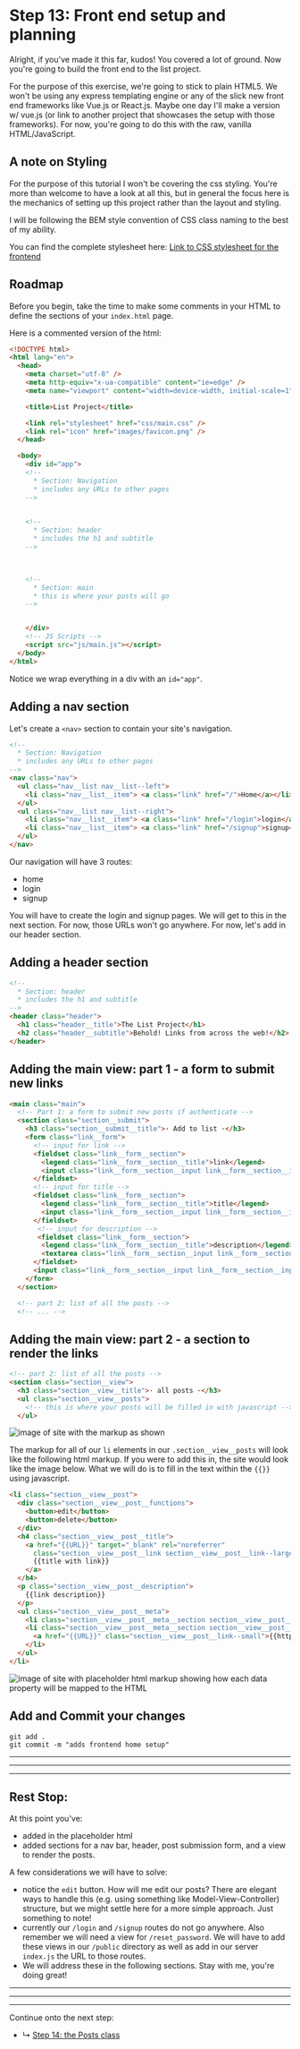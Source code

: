 # Step 13: Front end setup and planning

Alright, if you've made it this far, kudos! You covered a lot of ground. Now you're going to build the front end to the list project. 

For the purpose of this exercise, we're going to stick to plain HTML5. We won't be using any express templating engine or any of the slick new front end frameworks like Vue.js or React.js. Maybe one day I'll make a version w/ vue.js (or link to another project that showcases the setup with those frameworks). For now, you're going to do this with the raw, vanilla HTML/JavaScript.

## A note on Styling

For the purpose of this tutorial I won't be covering the css styling. You're more than welcome to have a look at all this, but in general the focus here is the mechanics of setting up this project rather than the layout and styling. 

I will be following the BEM style convention of CSS class naming to the best of my ability.

You can find the complete stylesheet here: 
[Link to CSS stylesheet for the frontend]()

## Roadmap

Before you begin, take the time to make some comments in your HTML to define the sections of your `index.html` page. 

Here is a commented version of the html:

```html
<!DOCTYPE html>
<html lang="en">
  <head>
    <meta charset="utf-8" />
    <meta http-equiv="x-ua-compatible" content="ie=edge" />
    <meta name="viewport" content="width=device-width, initial-scale=1" />

    <title>List Project</title>

    <link rel="stylesheet" href="css/main.css" />
    <link rel="icon" href="images/favicon.png" />
  </head>

  <body>
    <div id="app">
    <!-- 
      * Section: Navigation 
      * includes any URLs to other pages
    -->

    
    <!-- 
      * Section: header 
      * includes the h1 and subtitle
    -->


    
    <!-- 
      * Section: main 
      * this is where your posts will go
    -->


    </div>
    <!-- JS Scripts -->
    <script src="js/main.js"></script>
  </body>
</html>
```

Notice we wrap everything in a div with an `id="app"`.

## Adding a nav section

Let's create a `<nav>` section to contain your site's navigation. 

```html
<!-- 
  * Section: Navigation 
  * includes any URLs to other pages
-->
<nav class="nav">
  <ul class="nav__list nav__list--left">
    <li class="nav__list__item"> <a class="link" href="/">Home</a></li>
  </ul>
  <ul class="nav__list nav__list--right">
    <li class="nav__list__item"> <a class="link" href="/login">login</a></li>
    <li class="nav__list__item"> <a class="link" href="/signup">signup</a></li>
  </ul>
</nav>
```

Our navigation will have 3 routes:
* home
* login
* signup

You will have to create the login and signup pages. We will get to this in the next section. For now, those URLs won't go anywhere. For now, let's add in our header section. 

## Adding a header section


```html
<!-- 
  * Section: header 
  * includes the h1 and subtitle
-->
<header class="header">
  <h1 class="header__title">The List Project</h1>
  <h2 class="header__subtitle">Behold! Links from across the web!</h2>
</header>
```

## Adding the main view: part 1 - a form to submit new links

```html
<main class="main">
  <!-- Part 1: a form to submit new posts if authenticate -->
  <section class="section__submit">
    <h3 class="section__submit__title">· Add to list ·</h3>
    <form class="link__form">
      <!-- input for link -->
      <fieldset class="link__form__section">
        <legend class="link__form__section__title">link</legend>
        <input class="link__form__section__input link__form__section__input--text" type="text" name="link" placeholder="e.g. https://itp.nyu.edu">
      </fieldset>
      <!-- input for title -->
      <fieldset class="link__form__section">
        <legend class="link__form__section__title">title</legend>
        <input class="link__form__section__input link__form__section__input--text" type="text" name="title" placeholder="e.g. ITP Homepage website">
      </fieldset>
       <!-- input for description -->
       <fieldset class="link__form__section">
        <legend class="link__form__section__title">description</legend>
        <textarea class="link__form__section__input link__form__section__input--textarea" name="description" placeholder="e.g. ITP is a grad school program about the recently possible."></textarea>  
      </fieldset>
      <input class="link__form__section__input link__form__section__input--button" type="submit" value="🚀 share this link">
    </form>
  </section>

  <!-- part 2: list of all the posts -->
  <!-- ... -->
```


## Adding the main view: part 2 - a section to render the links

```html
<!-- part 2: list of all the posts -->
<section class="section__view">
  <h3 class="section__view__title">· all posts ·</h3>
  <ul class="section__view__posts">
    <!-- this is where your posts will be filled in with javascript -->
  </ul>
```

![image of site with the markup as shown](/assets/13_list-without-placeholder.png)

The markup for all of our `li` elements in our `.section__view__posts` will look like the following html markup. If you were to add this in, the site would look like the image below. What we will do is to fill in the text within the `{{}}` using javascript.

```html
<li class="section__view__post">
  <div class="section__view__post__functions">
    <button>edit</button>
    <button>delete</button>
  </div>
  <h4 class="section__view__post__title">
    <a href="{{URL}}" target="_blank" rel="noreferrer" 
      class="section__view__post__link section__view__post__link--large">
      {{title with link}}
    </a>
  </h4>
  <p class="section__view__post__description">
    {{link description}}
  </p>
  <ul class="section__view__post__meta">
    <li class="section__view__post__meta__section section__view__post__meta__username">Submitted by: {{name}}</li>
    <li class="section__view__post__meta__section section__view__post__meta__link">
      <a href="{{URL}}" class="section__view__post__link--small">{{https://itp.nyu.edu}}</a>
    </li>
  </ul>
</li>
```

![image of site with placeholder html markup showing how each data property will be mapped to the HTML](/assets/13_list-with-placeholder.png)

## Add and Commit your changes

```
git add .
git commit -m "adds frontend home setup"
```


***
***
***
## Rest Stop:

At this point you've:
* added in the placeholder html
* added sections for a nav bar, header, post submission form, and a view to render the posts.
  
A few considerations we will have to solve:
* notice the `edit` button. How will me edit our posts? There are elegant ways to handle this (e.g. using something like Model-View-Controller) structure, but we might settle here for a more simple approach. Just something to note!
* currently our `/login` and `/signup` routes do not go anywhere. Also remember we will need a view for `/reset_password`. We will have to add these views in our `/public` directory as well as add in our server `index.js` the URL to those routes. 
* We will address these in the following sections. Stay with me, you're doing great!

***
***
***

Continue onto the next step:
* ↳ [Step 14: the Posts class](/14_posts-class.md)


